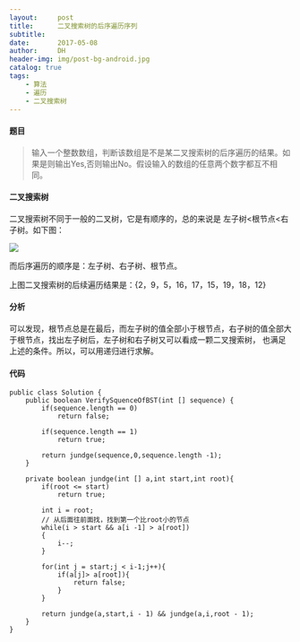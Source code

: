 ```yaml
---
layout:     post
title:      二叉搜索树的后序遍历序列
subtitle:   
date:       2017-05-08
author:     DH
header-img: img/post-bg-android.jpg 
catalog: true
tags:
    - 算法
    - 遍历
    - 二叉搜索树
---
```

#### 题目

>输入一个整数数组，判断该数组是不是某二叉搜索树的后序遍历的结果。如果是则输出Yes,否则输出No。假设输入的数组的任意两个数字都互不相同。

####  二叉搜索树

二叉搜索树不同于一般的二叉树，它是有顺序的，总的来说是 左子树<根节点<右子树。如下图：

![](https://ws4.sinaimg.cn/large/006tNc79gy1fhgu70i3twj307f05jwfa.jpg)

而后序遍历的顺序是：左子树、右子树、根节点。 

上图二叉搜索树的后续遍历结果是：{2，9，5，16，17，15，19，18，12}

#### 分析
可以发现，根节点总是在最后，而左子树的值全部小于根节点，右子树的值全部大于根节点，找出左子树后，左子树和右子树又可以看成一颗二叉搜索树，
也满足上述的条件。所以，可以用递归进行求解。

#### 代码

```
public class Solution {
    public boolean VerifySquenceOfBST(int [] sequence) {
        if(sequence.length == 0)
            return false;

        if(sequence.length == 1)
            return true;

        return jundge(sequence,0,sequence.length -1);
    }

    private boolean jundge(int [] a,int start,int root){
        if(root <= start)
            return true;

        int i = root;
        // 从后面往前面找，找到第一个比root小的节点
        while(i > start && a[i -1] > a[root])
        {
            i--;
        }

        for(int j = start;j < i-1;j++){
            if(a[j]> a[root]){
                return false;
            }
        }

        return jundge(a,start,i - 1) && jundge(a,i,root - 1);
    }
}	

```
